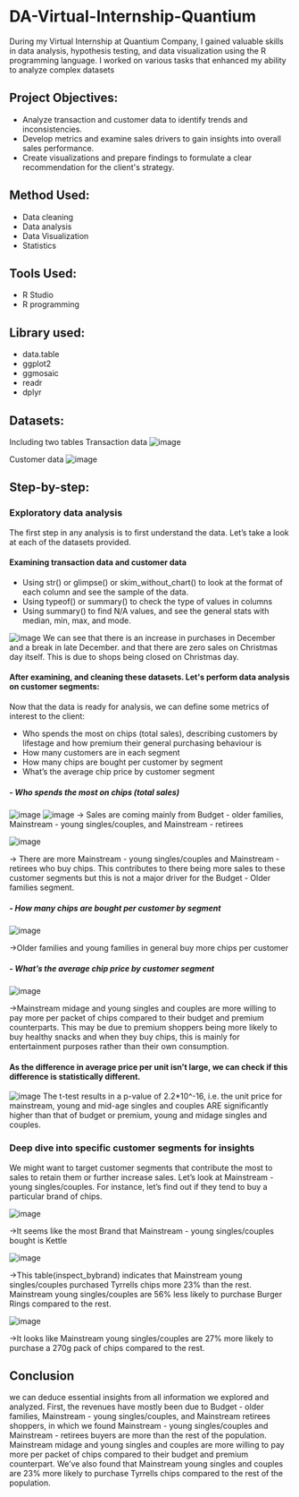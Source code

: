 # DA-Virtual-Internship-Quantium
During my Virtual Internship at Quantium Company, I gained valuable skills in data analysis, hypothesis testing, and data visualization using the R programming language. I worked on various tasks that enhanced my ability to analyze complex datasets
## Project Objectives:
- Analyze transaction and customer data to identify trends and inconsistencies. 
- Develop metrics and examine sales drivers to gain insights into overall sales performance. 
- Create visualizations and prepare findings to formulate a clear recommendation for the client's strategy.
## Method Used:
- Data cleaning
- Data analysis
- Data Visualization
- Statistics
## Tools Used:
- R Studio
- R programming
## Library used:
- data.table
- ggplot2
- ggmosaic
- readr
- dplyr
## Datasets:
Including two tables 
Transaction data
![image](https://github.com/KeithDang1610/DA-Virtual-Internship-Quantium-Part1/assets/167521177/62d1c23a-ff0d-4b99-988a-7cb198dc7097)

Customer data
![image](https://github.com/KeithDang1610/DA-Virtual-Internship-Quantium-Part1/assets/167521177/de708551-4bd6-43da-a18d-357b85449ab4)

## Step-by-step:
### Exploratory data analysis
The first step in any analysis is to first understand the data. Let’s take a look at each of the
datasets provided.
#### Examining transaction data and customer data
- Using str() or glimpse() or skim_without_chart() to look at the format of each column and see the sample of the data.
- Using typeof() or summary() to check the type of values in columns
- Using summary() to find N/A values, and see the general stats with median, min, max, and mode.

![image](https://github.com/KeithDang1610/DA-Virtual-Internship-Quantium-Part1/assets/167521177/b34e59a1-9e53-4509-8b7e-0cc7b73f1eec)
We can see that there is an increase in purchases in December and a break in late December. and that there are zero sales on Christmas day itself. This is due to shops being closed on Christmas day.
#### After examining, and cleaning these datasets. Let's perform data analysis on customer segments:
Now that the data is ready for analysis, we can define some metrics of interest to the client:
- Who spends the most on chips (total sales), describing customers by lifestage and how premium their general purchasing behaviour is
- How many customers are in each segment
- How many chips are bought per customer by segment
- What’s the average chip price by customer segment
##### - Who spends the most on chips (total sales)
![image](https://github.com/KeithDang1610/DA-Virtual-Internship-Quantium-Part1/assets/167521177/51fa41d7-f25c-44ae-8da2-a0fb28c3c5dc)
![image](https://github.com/KeithDang1610/DA-Virtual-Internship-Quantium-Part1/assets/167521177/edcede4b-f4ec-4a99-8ed4-dd0f3641a6f7)
-> Sales are coming mainly from Budget - older families, Mainstream - young singles/couples, and Mainstream - retirees

![image](https://github.com/KeithDang1610/DA-Virtual-Internship-Quantium-Part1/assets/167521177/e8cdd971-36fe-4b2d-8bb9-bc4fdcc72647)

-> There are more Mainstream - young singles/couples and Mainstream - retirees who buy chips. This contributes to there being more sales to these customer segments but this is not a major driver for the Budget - Older families segment.

##### - How many chips are bought per customer by segment
![image](https://github.com/KeithDang1610/DA-Virtual-Internship-Quantium-Part1/assets/167521177/8b78570d-7a09-463f-8230-4ab4df51194e)

->Older families and young families in general buy more chips per customer

##### - What’s the average chip price by customer segment
![image](https://github.com/KeithDang1610/DA-Virtual-Internship-Quantium-Part1/assets/167521177/946734fe-7c9f-4270-b40d-4263c570e38a)

->Mainstream midage and young singles and couples are more willing to pay more per packet of chips compared to their budget and premium counterparts. This may be due to premium shoppers being more likely to buy healthy snacks and when they buy chips, this is mainly for entertainment purposes rather than their own consumption.

#### As the difference in average price per unit isn’t large, we can check if this difference is statistically different.
![image](https://github.com/KeithDang1610/DA-Virtual-Internship-Quantium-Part1/assets/167521177/fac39525-395d-4cb0-9316-ba5aa7e5411b)
The t-test results in a p-value of 2.2*10^-16, i.e. the unit price for mainstream, young and mid-age singles and couples ARE significantly higher than that of budget or premium, young and midage singles and couples.

### Deep dive into specific customer segments for insights
We might want to target customer segments that contribute the most to sales to retain them or further increase sales. Let’s look at Mainstream - young singles/couples. For
instance, let’s find out if they tend to buy a particular brand of chips.

![image](https://github.com/KeithDang1610/DA-Virtual-Internship-Quantium-Part1/assets/167521177/a45afa40-b7ab-408c-a1c0-2a98b8f5e571)

->It seems like the most Brand that Mainstream - young singles/couples bought is Kettle

![image](https://github.com/KeithDang1610/DA-Virtual-Internship-Quantium-Part1/assets/167521177/1727dc88-4e75-4efb-a116-abe3b600044c)

->This table(inspect_bybrand) indicates that Mainstream young singles/couples purchased Tyrrells chips more 23% than the rest. Mainstream young singles/couples are 56% less
likely to purchase Burger Rings compared to the rest.

![image](https://github.com/KeithDang1610/DA-Virtual-Internship-Quantium-Part1/assets/167521177/560a3382-c73a-463e-9f7a-013daf5ff6aa)

->It looks like Mainstream young singles/couples are 27% more likely to purchase a 270g
pack of chips compared to the rest.

## Conclusion
we can deduce essential insights from all information we explored and analyzed. First, the revenues have mostly been due to Budget - older families, Mainstream - young
singles/couples, and Mainstream retirees shoppers, in which we found Mainstream - young singles/couples and Mainstream - retirees buyers are more than the rest of the population. Mainstream midage and young singles and couples are more willing to pay more per packet of chips compared to their budget and premium counterpart. We’ve also found that Mainstream young singles and couples are 23% more likely to purchase Tyrrells chips compared to the rest of the population.
